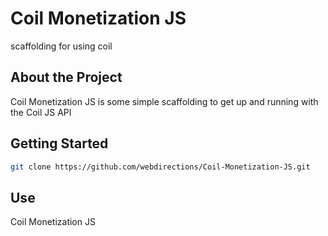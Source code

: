 # Coil Monetization JS
 scaffolding for using coil

## About the Project
Coil Monetization JS is some simple scaffolding to get up and running with the Coil JS API

## Getting Started
```sh
git clone https://github.com/webdirections/Coil-Monetization-JS.git
```

## Use

Coil Monetization JS